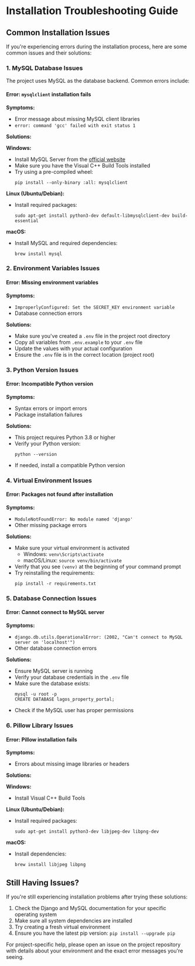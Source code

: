 # Installation Troubleshooting Guide

## Common Installation Issues

If you're experiencing errors during the installation process, here are some common issues and their solutions:

### 1. MySQL Database Issues

The project uses MySQL as the database backend. Common errors include:

#### Error: `mysqlclient` installation fails

**Symptoms:**
- Error message about missing MySQL client libraries
- `error: command 'gcc' failed with exit status 1`

**Solutions:**

**Windows:**
- Install MySQL Server from the [official website](https://dev.mysql.com/downloads/mysql/)
- Make sure you have the Visual C++ Build Tools installed
- Try using a pre-compiled wheel:
  ```
  pip install --only-binary :all: mysqlclient
  ```

**Linux (Ubuntu/Debian):**
- Install required packages:
  ```
  sudo apt-get install python3-dev default-libmysqlclient-dev build-essential
  ```

**macOS:**
- Install MySQL and required dependencies:
  ```
  brew install mysql
  ```

### 2. Environment Variables Issues

#### Error: Missing environment variables

**Symptoms:**
- `ImproperlyConfigured: Set the SECRET_KEY environment variable`
- Database connection errors

**Solutions:**
- Make sure you've created a `.env` file in the project root directory
- Copy all variables from `.env.example` to your `.env` file
- Update the values with your actual configuration
- Ensure the `.env` file is in the correct location (project root)

### 3. Python Version Issues

#### Error: Incompatible Python version

**Symptoms:**
- Syntax errors or import errors
- Package installation failures

**Solutions:**
- This project requires Python 3.8 or higher
- Verify your Python version:
  ```
  python --version
  ```
- If needed, install a compatible Python version

### 4. Virtual Environment Issues

#### Error: Packages not found after installation

**Symptoms:**
- `ModuleNotFoundError: No module named 'django'`
- Other missing package errors

**Solutions:**
- Make sure your virtual environment is activated
  - Windows: `venv\Scripts\activate`
  - macOS/Linux: `source venv/bin/activate`
- Verify that you see `(venv)` at the beginning of your command prompt
- Try reinstalling the requirements:
  ```
  pip install -r requirements.txt
  ```

### 5. Database Connection Issues

#### Error: Cannot connect to MySQL server

**Symptoms:**
- `django.db.utils.OperationalError: (2002, "Can't connect to MySQL server on 'localhost'")`
- Other database connection errors

**Solutions:**
- Ensure MySQL server is running
- Verify your database credentials in the `.env` file
- Make sure the database exists:
  ```
  mysql -u root -p
  CREATE DATABASE lagos_property_portal;
  ```
- Check if the MySQL user has proper permissions

### 6. Pillow Library Issues

#### Error: Pillow installation fails

**Symptoms:**
- Errors about missing image libraries or headers

**Solutions:**

**Windows:**
- Install Visual C++ Build Tools

**Linux (Ubuntu/Debian):**
- Install required packages:
  ```
  sudo apt-get install python3-dev libjpeg-dev libpng-dev
  ```

**macOS:**
- Install dependencies:
  ```
  brew install libjpeg libpng
  ```

## Still Having Issues?

If you're still experiencing installation problems after trying these solutions:

1. Check the Django and MySQL documentation for your specific operating system
2. Make sure all system dependencies are installed
3. Try creating a fresh virtual environment
4. Ensure you have the latest pip version: `pip install --upgrade pip`

For project-specific help, please open an issue on the project repository with details about your environment and the exact error messages you're seeing.